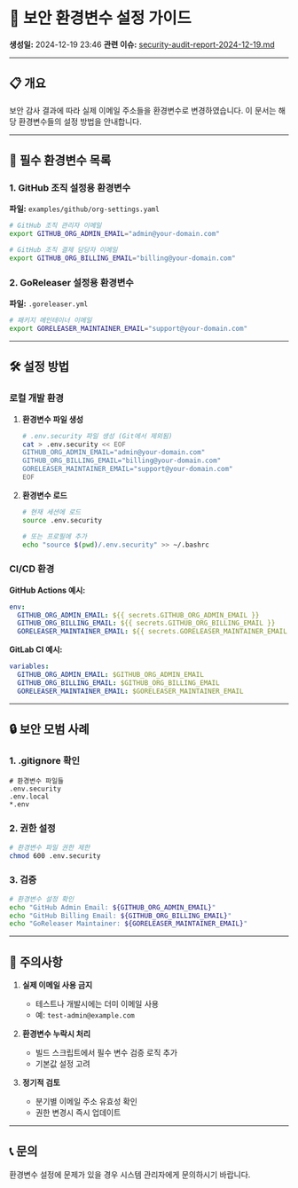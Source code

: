 # 🔐 보안 환경변수 설정 가이드

**생성일:** 2024-12-19 23:46
**관련 이슈:** [security-audit-report-2024-12-19.md](./security-audit-report-2024-12-19.md)

---

## 📋 개요

보안 감사 결과에 따라 실제 이메일 주소들을 환경변수로 변경하였습니다.
이 문서는 해당 환경변수들의 설정 방법을 안내합니다.

---

## 🌟 필수 환경변수 목록

### 1. GitHub 조직 설정용 환경변수

**파일:** `examples/github/org-settings.yaml`

```bash
# GitHub 조직 관리자 이메일
export GITHUB_ORG_ADMIN_EMAIL="admin@your-domain.com"

# GitHub 조직 결제 담당자 이메일
export GITHUB_ORG_BILLING_EMAIL="billing@your-domain.com"
```

### 2. GoReleaser 설정용 환경변수

**파일:** `.goreleaser.yml`

```bash
# 패키지 메인테이너 이메일
export GORELEASER_MAINTAINER_EMAIL="support@your-domain.com"
```

---

## 🛠️ 설정 방법

### 로컬 개발 환경

1. **환경변수 파일 생성**
   ```bash
   # .env.security 파일 생성 (Git에서 제외됨)
   cat > .env.security << EOF
   GITHUB_ORG_ADMIN_EMAIL="admin@your-domain.com"
   GITHUB_ORG_BILLING_EMAIL="billing@your-domain.com"
   GORELEASER_MAINTAINER_EMAIL="support@your-domain.com"
   EOF
   ```

2. **환경변수 로드**
   ```bash
   # 현재 세션에 로드
   source .env.security

   # 또는 프로필에 추가
   echo "source $(pwd)/.env.security" >> ~/.bashrc
   ```

### CI/CD 환경

**GitHub Actions 예시:**
```yaml
env:
  GITHUB_ORG_ADMIN_EMAIL: ${{ secrets.GITHUB_ORG_ADMIN_EMAIL }}
  GITHUB_ORG_BILLING_EMAIL: ${{ secrets.GITHUB_ORG_BILLING_EMAIL }}
  GORELEASER_MAINTAINER_EMAIL: ${{ secrets.GORELEASER_MAINTAINER_EMAIL }}
```

**GitLab CI 예시:**
```yaml
variables:
  GITHUB_ORG_ADMIN_EMAIL: $GITHUB_ORG_ADMIN_EMAIL
  GITHUB_ORG_BILLING_EMAIL: $GITHUB_ORG_BILLING_EMAIL
  GORELEASER_MAINTAINER_EMAIL: $GORELEASER_MAINTAINER_EMAIL
```

---

## 🔒 보안 모범 사례

### 1. .gitignore 확인
```gitignore
# 환경변수 파일들
.env.security
.env.local
*.env
```

### 2. 권한 설정
```bash
# 환경변수 파일 권한 제한
chmod 600 .env.security
```

### 3. 검증
```bash
# 환경변수 설정 확인
echo "GitHub Admin Email: ${GITHUB_ORG_ADMIN_EMAIL}"
echo "GitHub Billing Email: ${GITHUB_ORG_BILLING_EMAIL}"
echo "GoReleaser Maintainer: ${GORELEASER_MAINTAINER_EMAIL}"
```

---

## 🚨 주의사항

1. **실제 이메일 사용 금지**
   - 테스트나 개발시에는 더미 이메일 사용
   - 예: `test-admin@example.com`

2. **환경변수 누락시 처리**
   - 빌드 스크립트에서 필수 변수 검증 로직 추가
   - 기본값 설정 고려

3. **정기적 검토**
   - 분기별 이메일 주소 유효성 확인
   - 권한 변경시 즉시 업데이트

---

## 📞 문의

환경변수 설정에 문제가 있을 경우 시스템 관리자에게 문의하시기 바랍니다.
